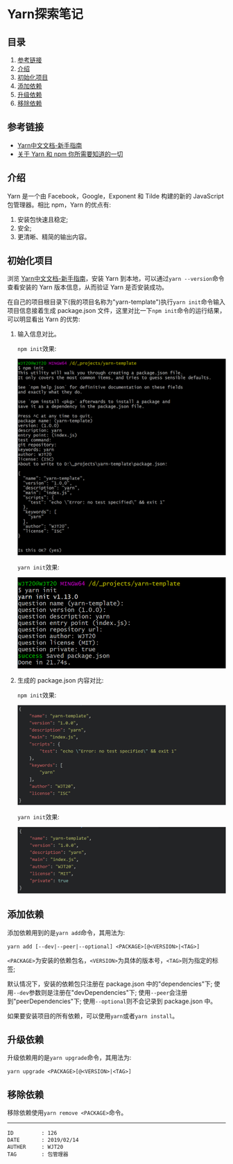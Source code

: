 
# Yarn探索笔记 #

## 目录 ##

1. [参考链接](#href1)
2. [介绍](#href2)
3. [初始化项目](#href3)
4. [添加依赖](#href4)
5. [升级依赖](#href5)
6. [移除依赖](#href6)

## <a name="href1">参考链接</a> ##

- [Yarn中文文档-新手指南](https://yarnpkg.com/zh-Hans/docs/getting-started)
- [关于 Yarn 和 npm 你所需要知道的一切](https://github.com/xitu/gold-miner/blob/master/TODO1/yarn-vs-npm-everything-you-need-to-know.md)

## <a name="href2">介绍</a> ##

Yarn 是一个由 Facebook，Google，Exponent 和 Tilde 构建的新的 JavaScript 包管理器。相比 npm，Yarn 的优点有:

1. 安装包快速且稳定;
2. 安全;
3. 更清晰、精简的输出内容。

## <a name="href3">初始化项目</a> ##

浏览 [Yarn中文文档-新手指南](https://yarnpkg.com/zh-Hans/docs/getting-started)，安装 Yarn 到本地，可以通过`yarn --version`命令查看安装的 Yarn 版本信息，从而验证 Yarn 是否安装成功。

在自己的项目根目录下(我的项目名称为"yarn-template")执行`yarn init`命令输入项目信息接着生成 package.json 文件，这里对比一下`npm init`命令的运行结果，可以明显看出 Yarn 的优势:

1. 输入信息对比。

    `npm init`效果:

    ![image](https://raw.githubusercontent.com/WebUnion-core/anthill/master/WJT20/images/w120.png)

    `yarn init`效果:

    ![image](https://raw.githubusercontent.com/WebUnion-core/anthill/master/WJT20/images/w121.png)

2. 生成的 package.json 内容对比:

    `npm init`效果:

    ![image](https://raw.githubusercontent.com/WebUnion-core/anthill/master/WJT20/images/w122.png)

    `yarn init`效果:

    ![image](https://raw.githubusercontent.com/WebUnion-core/anthill/master/WJT20/images/w123.png)

## <a name="href4">添加依赖</a> ##

添加依赖用到的是`yarn add`命令，其用法为:

```
yarn add [--dev|--peer|--optional] <PACKAGE>[@<VERSION>|<TAG>]
```

`<PACKAGE>`为安装的依赖包名，`<VERSION>`为具体的版本号，`<TAG>`则为指定的标签;

默认情况下，安装的依赖包只注册在 package.json 中的"dependencies"下; 使用`--dev`参数则是注册在"devDependencies"下; 使用`--peer`会注册到"peerDependencies"下; 使用`--optional`则不会记录到 package.json 中。

如果要安装项目的所有依赖，可以使用`yarn`或者`yarn install`。

## <a name="href5">升级依赖</a> ##

升级依赖用的是`yarn upgrade`命令，其用法为:

```
yarn upgrade <PACKAGE>[@<VERSION>|<TAG>]
```

## <a name="href6">移除依赖</a> ##

移除依赖使用`yarn remove <PACKAGE>`命令。

---

```
ID         : 126
DATE       : 2019/02/14
AUTHER     : WJT20
TAG        : 包管理器
```
